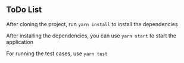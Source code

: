 ## ToDo List

After cloning the project, run `yarn install` to install the dependencies

After installing the dependencies, you can use `yarn start` to start the application

For running the test cases, use `yarn test`
